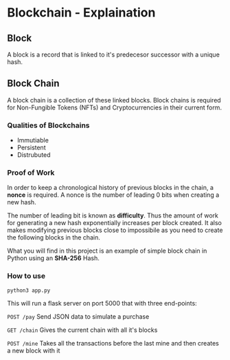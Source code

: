 # Blockchain - Explaination


## **Block**

A block is a record that is linked to it's predecesor successor with a unique hash.

## **Block Chain**

A block chain is a collection of these linked blocks. Block chains is required for Non-Fungible Tokens (NFTs) and Cryptocurrencies in their current form.


###  **Qualities of Blockchains**
* Immutiable
* Persistent
* Distrubuted

### **Proof of Work**
In order to keep a chronological history of previous blocks in the chain, a **nonce** is required. A nonce is the number of leading 0 bits when creating a new hash.

The number of leading bit is known as **difficulty**. Thus the amount of work for generating a new hash exponentially increases per block created. It also makes modifying previous blocks close to impossibile as you need to create the following blocks in the chain.

What you will find in this project is an example of simple block chain in Python using an **SHA-256** Hash.

### How to use

```python3 app.py```

This will run a flask server on port 5000 that with three end-points:

```POST /pay``` Send JSON data to simulate a purchase

```GET /chain``` Gives the current chain with all it's blocks

```POST /mine``` Takes all the transactions before the last mine and then creates a new block with it